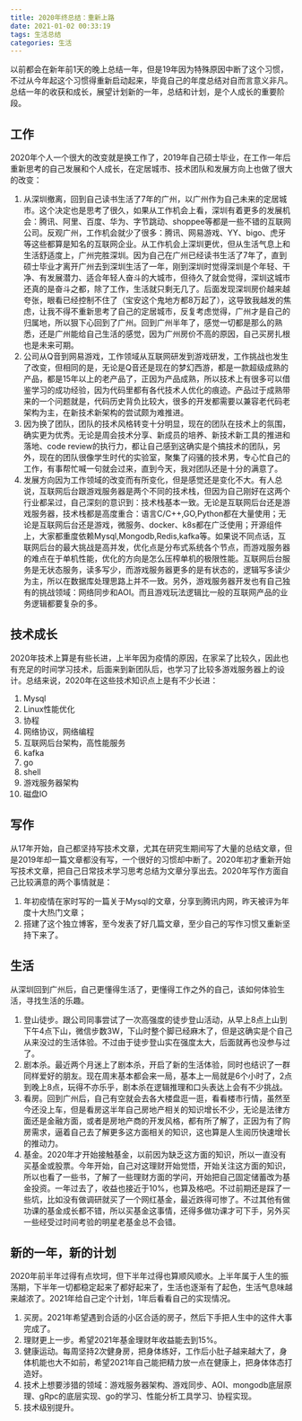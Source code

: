 ```yaml
---
title: 2020年终总结：重新上路
date: 2021-01-02 00:33:19
tags: 生活总结
categories: 生活
---
```


以前都会在新年前1天的晚上总结一年，但是19年因为特殊原因中断了这个习惯，不过从今年起这个习惯得重新启动起来，毕竟自己的年度总结对自而言意义非凡。总结一年的收获和成长，展望计划新的一年，总结和计划，是个人成长的重要阶段。

## 工作
2020年个人一个很大的改变就是换工作了，2019年自己硕士毕业，在工作一年后重新思考的自己发展和个人成长，在定居城市、技术团队和发展方向上也做了很大的改变：
1. 从深圳撤离，回到自己读书生活了7年的广州，以广州作为自己未来的定居城市。这个决定也是思考了很久，如果从工作机会上看，深圳有着更多的发展机会：腾讯、阿里、百度、华为、字节跳动、shoppee等都是一些不错的互联网公司。反观广州，工作机会就少了很多：腾讯、网易游戏、YY、bigo、虎牙等这些都算是知名的互联网企业。从工作机会上深圳更优，但从生活气息上和生活舒适度上，广州完胜深圳。因为自己在广州已经读书生活了7年了，直到硕士毕业才离开广州去到深圳生活了一年，刚到深圳时觉得深圳是个年轻、干净、有发展潜力、适合年轻人奋斗的大城市，但待久了就会觉得，深圳这城市还真的是奋斗之都，除了工作，生活就只剩无几了。后面发现深圳房价越来越夸张，眼看已经控制不住了（宝安这个鬼地方都8万起了），这导致我越发的焦虑，让我不得不重新思考了自己的定居城市，反复考虑觉得，广州才是自己的归属地，所以狠下心回到了广州。回到广州半年了，感觉一切都是那么的熟悉，还是广州能给自己生活的感觉，因为广州房价不高的原因，自己买房扎根也是未来可期。
2. 公司从Q音到网易游戏，工作领域从互联网研发到游戏研发，工作挑战也发生了改变，但相同的是，无论是Q音还是现在的梦幻西游，都是一款超级成熟的产品，都是15年以上的老产品了，正因为产品成熟，所以技术上有很多可以借鉴学习的成功经验，因为代码里都有各代技术人优化的痕迹。产品过于成熟带来的一个问题就是，代码历史背负比较大，很多的开发都需要以兼容老代码老架构为主，在新技术新架构的尝试颇为难推进。
3. 因为换了团队，团队的技术风格转变十分明显，现在的团队在技术上的氛围，确实更为优秀。无论是周会技术分享、新成员的培养、新技术新工具的推进和落地、code review的执行力，都让自己感到这确实是个搞技术的团队，另外，现在的团队很像学生时代的实验室，聚集了闷骚的技术男，专心忙自己的工作，有事帮忙喊一句就会过来，直到今天，我对团队还是十分的满意了。
4. 发展方向因为工作领域的改变而有所变化，但是感觉还是变化不大。有人总说，互联网后台跟游戏服务器是两个不同的技术栈，但因为自己刚好在这两个行业都呆过，自己深刻的意识到：技术栈基本一致。无论是互联网后台还是游戏服务器，技术栈都是高度重合：语言C/C++,GO,Python都在大量使用；无论是互联网后台还是游戏，微服务、docker、k8s都在广泛使用；开源组件上，大家都重度依赖Mysql,Mongodb,Redis,kafka等。如果说不同点话，互联网后台的最大挑战是高并发，优化点是分布式系统各个节点，而游戏服务器的难点在于单机性能，优化的方向是怎么压榨单机的极限性能。互联网后台服务是无状态服务，读多写少，而游戏服务器更多的是有状态的，逻辑写多读少为主，所以在数据库处理思路上并不一致。另外，游戏服务器开发也有自己独有的挑战领域：网络同步和AOI。而且游戏玩法逻辑比一般的互联网产品的业务逻辑都要复杂的多。

## 技术成长
2020年技术上算是有些长进，上半年因为疫情的原因，在家呆了比较久，因此也有充足的时间学习技术，后面来到新团队后，也学习了比较多游戏服务器上的设计。总结来说，2020年在这些技术知识点上是有不少长进：
1. Mysql
2. Linux性能优化
3. 协程
4. 网络协议，网络编程
5. 互联网后台架构，高性能服务
6. kafka
7. go
8. shell
9. 游戏服务器架构
10. 磁盘IO

## 写作
从17年开始，自己都坚持写技术文章，尤其在研究生期间写了大量的总结文章，但是2019年却一篇文章都没有写，一个很好的习惯却中断了。2020年初才重新开始写技术文章，把自己日常技术学习思考总结为文章分享出去。2020年写作方面自己比较满意的两个事情就是：
1. 年初疫情在家时写的一篇关于Mysql的文章，分享到腾讯内网，昨天被评为年度十大热门文章；
2. 搭建了这个独立博客，至今发表了好几篇文章，至少自己的写作习惯又重新坚持下来了。


## 生活
从深圳回到广州后，自己更懂得生活了，更懂得工作之外的自己，该如何体验生活，寻找生活的乐趣。
1. 登山徒步。跟公司同事尝试了一次高强度的徒步登山活动，从早上8点上山到下午4点下山，微信步数3W，下山时整个脚已经麻木了，但是这确实是个自己从来没过的生活体验。不过由于徒步登山实在强度太大，后面就再也没参与过了。
2. 剧本杀。最近两个月迷上了剧本杀，开启了新的生活体验，同时也结识了一群同样爱好的朋友。现在周末基本都会来一局，基本上一局就是6个小时了，2点到晚上8点，玩得不亦乐乎，剧本杀在逻辑推理和口头表达上会有不少挑战。
3. 看房。回到广州后，自己有空就会去各大楼盘逛一逛，看看楼市行情，虽然至今还没上车，但是看房这半年自己房地产相关的知识增长不少，无论是法律方面还是金融方面，或者是房地产商的开发风格，都有所了解了，正因为有了购房需求，逼着自己去了解更多这方面相关的知识，这也算是人生阅历快速增长的推动力。
4. 基金。2020年才开始接触基金，以前因为缺乏这方面的知识，所以一直没有买基金或股票。今年开始，自己对这理财开始觉悟，开始关注这方面的知识，所以也看了一些书，了解了一些理财方面的学问，开始把自己固定储蓄改为基金投资。一年过去了，收益也接近于10%，也算及格吧。不过前期还是踩了一些坑，比如没有做调研就买了一个网红基金，最近跌得可惨了。不过其他有做功课的基金成长都不错，所以买基金这事情，还得多做功课才可下手，另外买一些经受过时间考验的明星老基金总不会错。



## 新的一年，新的计划
2020年前半年过得有点坎坷，但下半年过得也算顺风顺水。上半年属于人生的振荡期，下半年一切都稳定起来了都好起来了，生活也逐渐有了起色，生活气息味越来越浓了。2021年给自己定个计划，1年后看看自己的实现情况。

1. 买房。2021年希望遇到合适的小区合适的房子，然后下手把人生中的这件大事完成了。
2. 理财更上一步。希望2021年基金理财年收益能去到15%。
3. 健康运动。每周坚持2次健身房，把身体练好，工作后小肚子越来越大了，身体机能也大不如前，希望2021年自己能把精力放一点在健康上，把身体体态打造好。
4. 技术上想要涉猎的领域：游戏服务器架构、游戏同步、AOI、mongodb底层原理、gRpc的底层实现、go的学习、性能分析工具学习、协程实现。
5. 技术级别提升。
